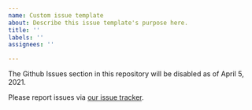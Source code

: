 ```yaml
---
name: Custom issue template
about: Describe this issue template's purpose here.
title: ''
labels: ''
assignees: ''

---
```


The Github Issues section in this repository will be disabled as of April 5, 2021.

Please report issues via [our issue tracker](https://youtrack.jetbrains.com/newIssue?project=QD).
